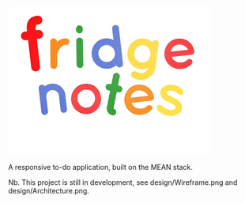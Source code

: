 ![Fridge Notes Logo](images/FridgeNotesLogoSml.png?raw=true "Title")

A responsive to-do application, built on the MEAN stack.

Nb. This project is still in development, see design/Wireframe.png and design/Architecture.png.
